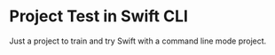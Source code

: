 
# Project Test in Swift CLI
Just a project to train and try Swift with a command line mode project.


